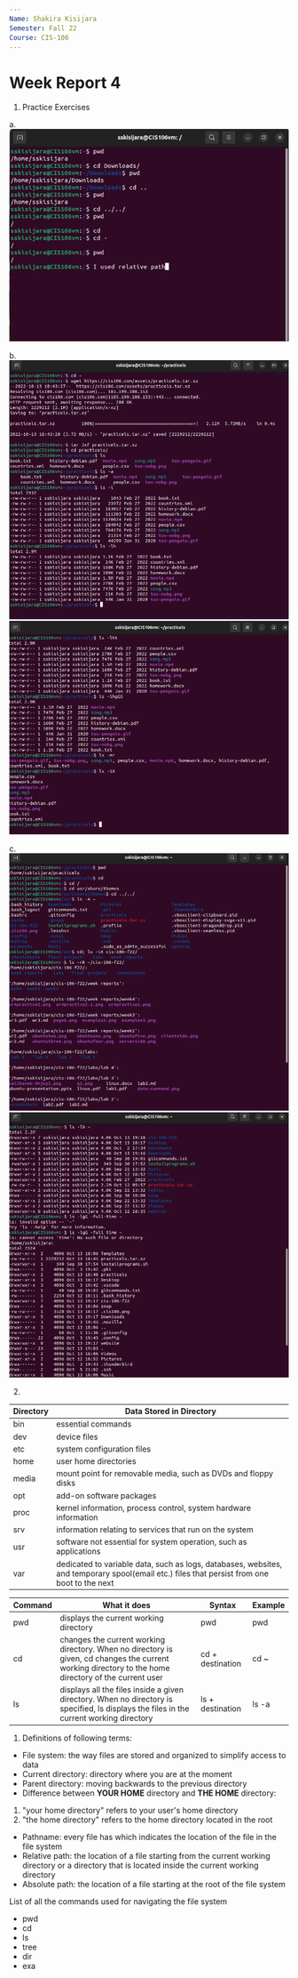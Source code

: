 ```yaml
---
Name: Shakira Kisijara
Semester: Fall 22
Course: CIS-106
---
```


# Week Report 4

1. Practice Exercises
   
a. ![practice1](wr4practice1.png)

b. ![practice2](wr4practice2.png) 
   ![practice2.1](wr4practice2.1.png)

c. ![practice3](wr4practice3.png)
   ![practice3.1](wr4practice3.1.png)

2.
| Directory | Data Stored in Directory                                                                                                                    |
| --------- | ------------------------------------------------------------------------------------------------------------------------------------------- |
| bin       | essential commands                                                                                                                          |
| dev       | device files                                                                                                                                |
| etc       | system configuration files                                                                                                                  |
| home      | user home directories                                                                                                                       |
| media     | mount point for removable media, such as DVDs and floppy disks                                                                              |
| opt       | add-on software packages                                                                                                                    |
| proc      | kernel information, process control, system hardware information                                                                            |
| srv       | information relating to services that run on the system                                                                                     |
| usr       | software not essential for system operation, such as applications                                                                           |
| var       | dedicated to variable data, such as logs, databases, websites, and temporary spool(email etc.) files that persist from one boot to the next |

| Command | What it does                                                                                                                                          | Syntax           | Example |
| ------- | ----------------------------------------------------------------------------------------------------------------------------------------------------- | ---------------- | ------- |
| pwd     | displays the current working directory                                                                                                                | pwd              | pwd     |
| cd      | changes the current working directory. When no directory is given, cd changes the current working directory to the home directory of the current user | cd + destination | cd ~    |
| ls      | displays all the files inside a given directory. When no directory is specified, ls displays the files in the current working directory               | ls + destination | ls -a   |

1. Definitions of following terms:
   
 * File system: the way files are stored and organized to simplify access to data 
 * Current directory: directory where you are at the moment 
 * Parent directory: moving backwards to the previous directory
 * Difference between **YOUR HOME** directory and **THE HOME** directory:
  1. "your home directory" refers to your user's home directory
  2. "the home directory" refers to the home directory located in the root 
 * Pathname: every file has which indicates the location of the file in the file system
 * Relative path: the location of a file starting from the current working directory or a directory that is located inside the current working directory
 * Absolute path: the location of a file starting at the root of the file system
  
List of all the commands used for navigating the file system

* pwd
* cd
* ls
* tree
* dir
* exa
   
   